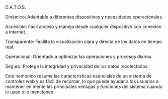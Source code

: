 D.A.T.O.S.

Dinámico: Adaptable a diferentes dispositivos y necesidades operacionales.

Accesible: Facil acceso y manejo desde cualquier dispositivo con conexión a internet.

Transparente: Facilita la visualización clara y directa de los datos en tiempo real.

Operacional: Orientado a optimizar las operaciones y procesos diarios.

Seguro: Protege la integridad y privacidad de los datos recolectados.

Este nemónico resume las características esenciales de un sistema de controles web y es fácil de recordar, lo que puede ayudar a los usuarios a mantener en mente las principales ventajas y funciones del sistema cuando lo usen o lo mencionen.
